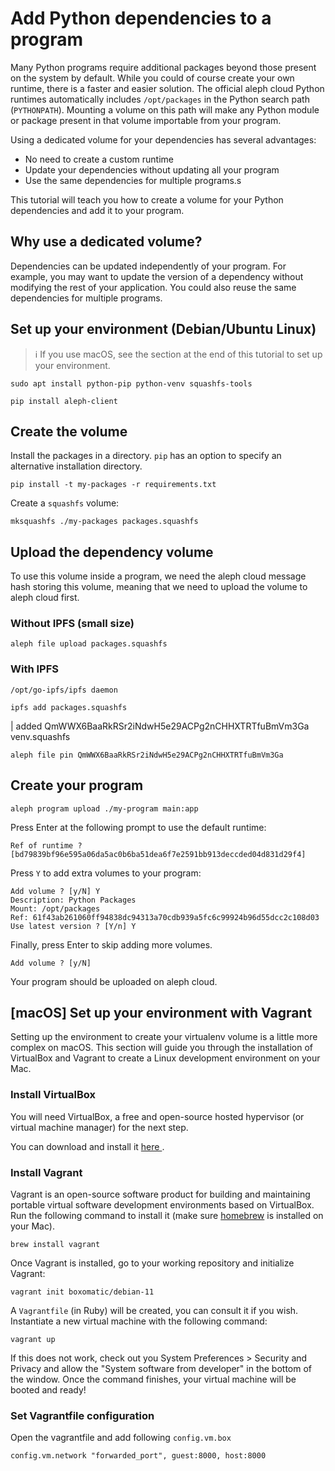 # Add Python dependencies to a program

Many Python programs require additional packages beyond those present on the system by default.
While you could of course create your own runtime, there is a faster and easier solution.
The official aleph cloud Python runtimes automatically includes `/opt/packages` in the Python search path (`PYTHONPATH`). Mounting a volume on this path will make any Python module or package present in that volume importable from your program.

Using a dedicated volume for your dependencies has several advantages:

- No need to create a custom runtime
- Update your dependencies without updating all your program
- Use the same dependencies for multiple programs.s

This tutorial will teach you how to create a volume for your Python dependencies
and add it to your program.

## Why use a dedicated volume?

Dependencies can be updated independently of your program.
For example, you may want to update the version of a dependency without modifying the rest of your application.
You could also reuse the same dependencies for multiple programs.

## Set up your environment (Debian/Ubuntu Linux)

> ℹ If you use macOS, see the section at the end of this tutorial to set up your environment.

```shell
sudo apt install python-pip python-venv squashfs-tools
```

```shell
pip install aleph-client
```

## Create the volume

Install the packages in a directory. `pip` has an option to specify an alternative installation directory.

```shell
pip install -t my-packages -r requirements.txt
```

Create a `squashfs` volume:

```shell
mksquashfs ./my-packages packages.squashfs
```

## Upload the dependency volume

To use this volume inside a program, we need the aleph cloud message hash storing
this volume, meaning that we need to upload the volume to aleph cloud first.

### Without IPFS (small size)

```shell
aleph file upload packages.squashfs
```

### With IPFS
```shell
/opt/go-ipfs/ipfs daemon
```

```shell
ipfs add packages.squashfs
```
| added QmWWX6BaaRkRSr2iNdwH5e29ACPg2nCHHXTRTfuBmVm3Ga venv.squashfs

```shell
aleph file pin QmWWX6BaaRkRSr2iNdwH5e29ACPg2nCHHXTRTfuBmVm3Ga
```

## Create your program

```shell
aleph program upload ./my-program main:app
```

Press Enter at the following prompt to use the default runtime:
```
Ref of runtime ? [bd79839bf96e595a06da5ac0b6ba51dea6f7e2591bb913deccded04d831d29f4]
```

Press `Y` to add extra volumes to your program:
``` 
Add volume ? [y/N] Y
Description: Python Packages
Mount: /opt/packages
Ref: 61f43ab261060ff94838dc94313a70cdb939a5fc6c99924b96d55dcc2c108d03
Use latest version ? [Y/n] Y
```

Finally, press Enter to skip adding more volumes.
```shell
Add volume ? [y/N]
```

Your program should be uploaded on aleph cloud.

## [macOS] Set up your environment with Vagrant

Setting up the environment to create your virtualenv volume is a little more complex on macOS.
This section will guide you through the installation of VirtualBox and Vagrant to create a Linux
development environment on your Mac.

### Install VirtualBox
You will need VirtualBox, a free and open-source hosted hypervisor (or virtual machine manager) for the next step.

You can download and install it <a href="https://www.virtualbox.org/wiki/Downloads">here </a>.

### Install Vagrant
Vagrant is an open-source software product for building and maintaining portable virtual software development 
environments based on VirtualBox.
Run the following command to install it (make sure [homebrew](https://brew.sh) is installed on your Mac).

```shell
brew install vagrant
```

Once Vagrant is installed, go to your working repository and initialize Vagrant:

```shell
vagrant init boxomatic/debian-11
```

A `Vagrantfile` (in Ruby) will be created, you can consult it if you wish.
Instantiate a new virtual machine with the following command:

```shell
vagrant up
```

If this does not work, check out you System Preferences > Security and Privacy and allow 
the "System software from developer" in the bottom of the window.
Once the command finishes, your virtual machine will be booted and ready!

### Set Vagrantfile configuration

Open the vagrantfile and add following `config.vm.box`

```shell
config.vm.network "forwarded_port", guest:8000, host:8000
```
